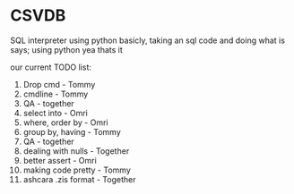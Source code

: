 # CSVDB
SQL interpreter using python
basicly, taking an sql code and doing what is says;
using python
yea thats it


our current TODO list:

1. Drop cmd - Tommy
2. cmdline - Tommy
3. QA - together
4. select into - Omri
5. where, order by - Omri
6. group by, having - Tommy
7. QA - together
8. dealing with nulls - Together
9. better assert - Omri
10. making code pretty - Tommy
11. ashcara .zis format - Together
